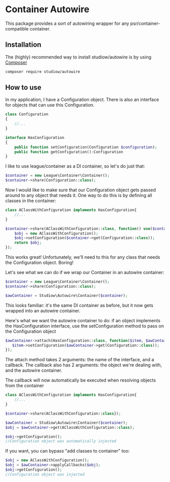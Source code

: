 # Container Autowire

This package provides a sort of autowiring wrapper for any psr/container-compatible container. 
 

## Installation
The (highly) recommended way to install studiow/autowire is by using [Composer](https://getcomposer.org/)

```bash
composer require studiow/autowire
```

## How to use
In my application, I have a Configuration object. There is also an interface for objects that can use this Configuration.
```php
class Configuration
{
    //...
}

interface HasConfiguration
{
    public function setConfiguration(Configuration $configuration);
    public function getConfiguration():Configuration
}
```

I like to use league/container as a DI container, so let's do just that:
```php
$container = new League\Container\Container();
$container->share(Configuration::class);
```

Now I would like to make sure that our Configuration object gets passed around to any object that needs it. One way to do this is by defining all classes in the container:
```php
class AClassWithConfiguration implements HasConfiguration{
    //...
}

$container->share(AClassWithConfiguration::class, function() use($container){
    $obj = new AClassWithConfiguration();
    $obj->setConfiguration($container->get(Configuration::class));
    return $obj;
});
```
This works great! Unfortunately, we'll need to this for any class that needs the Configuration object. Boring!

Let's see what we can do if we wrap our Container in an autowire container:

```php
$container = new League\Container\Container();
$container->share(Configuration::class);

$awContainer = Studiow\Autowire\Container($container); 
```
This looks familiar: it's the same DI container as before, but it now gets wrapped into an autowire container. 

Here's what we want the autowire container to do: if an object implements the HasConfiguration interface, use the setConfiguration method to pass on the Configuration object

```php
$awContainer->attach(HasConfiguration::class, function($item, $awContainer){
   $item->setConfiguration($awContainer->get(Configuration::class)); 
});
```

The attach method takes 2 arguments: the name of the interface, and a callback. The callback also has 2 arguments: the object we're dealing with, and the autowire container.
 
The callback will now automatically be executed when resolving objects from the container
 
```php
class AClassWithConfiguration implements HasConfiguration{
    //...
}

$container->share(AClassWithConfiguration::class});

$awContainer = Studiow\Autowire\Container($container); 
$obj = $awContainer->get(AClassWithConfiguration::class);

$obj->getConfiguration();
//Configuration object was automatically injected
```

If you want, you can bypass "add classes to container" too:

```php
$obj = new AClassWithConfiguration();
$obj = $awContainer->applyCallbacks($obj);
$obj->getConfiguration();
//Configuration object was injected
```


 